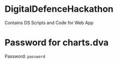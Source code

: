 # DigitalDefenceHackathon
Contains DS Scripts and Code for Web App

# Password for charts.dva
Password: `password`

